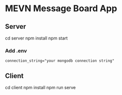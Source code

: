 # MEVN Message Board App

## Server

  cd server
  npm install
  npm start

  ### Add .env

    connection_string="your mongodb connection string"

## Client

  cd client
  npm install
  npm run serve

